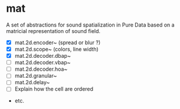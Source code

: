 # mat

A set of abstractions for sound spatialization in Pure Data based on a matricial representation of sound field.


- [x] mat.2d.encoder~ (spread or blur ?)
- [x] mat.2d.scope~ (colors, line width)
- [x] mat.2d.decoder.dbap~
- [ ] mat.2d.decoder.vbap~
- [ ] mat.2d.decoder.hoa~
- [ ] mat.2d.granular~
- [ ] mat.2d.delay~
- [ ] Explain how the cell are ordered
- etc.
